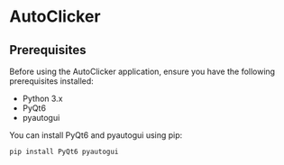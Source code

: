 # AutoClicker

## Prerequisites

Before using the AutoClicker application, ensure you have the following prerequisites installed:

- Python 3.x
- PyQt6
- pyautogui

You can install PyQt6 and pyautogui using pip:

```bash
pip install PyQt6 pyautogui
